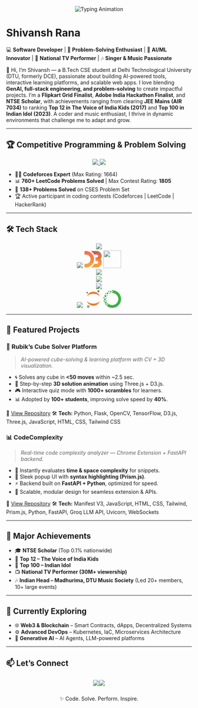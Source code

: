 <!-- Header Banner -->
<p align="center">
  <img src="https://readme-typing-svg.herokuapp.com?font=Fira+Code&weight=600&size=35&pause=1000&color=1C8EF7&center=true&vCenter=true&random=false&width=1200&lines=Hey%2C+I'm+Shivansh+Rana+👋;Codeforces+Expert(1664)+%7C+LeetCode(1805)+760%2B+Problems;WebDeveloper+%7C+AI/ML+%7C+Web3/BlockChain+%7C+DevOps;Blending+Creativity+%26+Technology+🚀" alt="Typing Animation" />
</p>


# Shivansh Rana  

💻 **Software Developer** | 🚀 **Problem-Solving Enthusiast** | 🤖 **AI/ML Innovator** | 🎤 **National TV Performer** | 🎶 **Singer & Music Passionate**


👋 Hi, I’m Shivansh — a B.Tech CSE student at Delhi Technological University (DTU, formerly DCE), passionate about building AI-powered tools, interactive learning platforms, and scalable web apps. I love blending **GenAI, full-stack engineering, and problem-solving** to create impactful projects. I’m a **Flipkart Grid Finalist**, **Adobe India Hackathon Finalist**, and **NTSE Scholar**, with achievements ranging from clearing **JEE Mains (AIR 7034)** to ranking **Top 12 in The Voice of India Kids (2017)** and **Top 100 in Indian Idol (2023)**. A coder and music enthusiast, I thrive in dynamic environments that challenge me to adapt and grow.

---

## 🏆 Competitive Programming & Problem Solving
<p align="center">
  <a href="https://codeforces.com/profile/shivanshcoding">
    <img src="https://img.shields.io/badge/Codeforces-Expert_1664-1F8ACB?style=for-the-badge&logo=codeforces&logoColor=white" />
  </a>
  <a href="https://leetcode.com/u/shivansh_coding">
    <img src="https://img.shields.io/badge/LeetCode-760%2B_Problems_1805-FFA116?style=for-the-badge&logo=leetcode&logoColor=white" />
  </a>
</p>

- 🧑‍💻 **Codeforces Expert** (Max Rating: 1664)  
- 📊 **760+ LeetCode Problems Solved** | Max Contest Rating: **1805**  
- 📘 **138+ Problems Solved** on CSES Problem Set  
- 🏆 Active participant in coding contests (Codeforces | LeetCode | HackerRank)  
---

## 🛠️ Tech Stack  
<p align="center">
<!--   Languages:  -->
  <img src="https://skillicons.dev/icons?i=c,cpp,java,python,ts,js,html,css" />
  <br/>
  
  <!-- Frontend -->
  <img src="https://skillicons.dev/icons?i=react,next,vue,angular,threejs,tailwind" />
  <img src="https://raw.githubusercontent.com/devicons/devicon/master/icons/d3js/d3js-original.svg" width="48" height="48" />
  <img src="https://cdn.phaser.io/images/logo/logo-download.png" width="48" height="48" />


  <br/>
  
  <!-- Backend -->
  <img src="https://skillicons.dev/icons?i=nodejs,express,django,flask,fastapi" />
  <br/>
  
  <!-- Databases -->
  <img src="https://skillicons.dev/icons?i=mongodb,postgres,firebase" />
  <br/>
  
  <!-- DevOps & Cloud -->
  <img src="https://skillicons.dev/icons?i=docker,kubernetes,aws,gcp,github,git" />
  <br/>
  
  <!-- AI/ML -->
  <img src="https://skillicons.dev/icons?i=tensorflow,pytorch,opencv" />
  <img src="https://raw.githubusercontent.com/devicons/devicon/master/icons/jupyter/jupyter-original.svg" width="48" height="48" />
  <img src="https://raw.githubusercontent.com/devicons/devicon/master/icons/anaconda/anaconda-original.svg" width="48" height="48" />
</p>



---
## 🚀 Featured Projects  

### 🧩 Rubik’s Cube Solver Platform  
> *AI-powered cube-solving & learning platform with CV + 3D visualization.*  

- 🌀 Solves any cube in **<50 moves** within ~2.5 sec.  
- 🎥 Step-by-step **3D solution animation** using Three.js + D3.js.  
- 🎮 Interactive quiz mode with **1000+ scrambles** for learners.  
- 📊 Adopted by **100+ students**, improving solve speed by **40%**.  

🔗 [View Repository](https://github.com/shivanshcoding/RubixCubeSolver) 
🛠 **Tech:** Python, Flask, OpenCV, TensorFlow, D3.js, Three.js, JavaScript, HTML, CSS, Tailwind CSS 


### 📊 CodeComplexity  
> *Real-time code complexity analyzer — Chrome Extension + FastAPI backend.*  

- 🧠 Instantly evaluates **time & space complexity** for snippets.  
- 🌈 Sleek popup UI with **syntax highlighting (Prism.js)**.  
- ⚡ Backend built on **FastAPI + Python**, optimized for speed.  
- 🔐 Scalable, modular design for seamless extension & APIs.

🔗 [View Repository](https://github.com/shivanshcoding/CodeComplexity)
🛠 **Tech:** Manifest V3, JavaScript, HTML, CSS, Tailwind, Prism.js, Python, FastAPI, Groq LLM API, Uvicorn, WebSockets  

---

## 🎤 Major Achievements  

- 🎓 **NTSE Scholar** (Top 0.1% nationwide)  
- 🌟 **Top 12 – The Voice of India Kids**  
- 🎤 **Top 100 – Indian Idol**  
- 📺 **National TV Performer (30M+ viewership)**  
- 🎶 **Indian Head – Madhurima, DTU Music Society** (Led 20+ members, 10+ large events)  

---

## 🌱 Currently Exploring  
- 🌐 **Web3 & Blockchain** – Smart Contracts, dApps, Decentralized Systems  
- ⚙️ **Advanced DevOps** – Kubernetes, IaC, Microservices Architecture  
- 🤖 **Generative AI** – AI Agents, LLM-powered platforms  

---

## 📫 Let’s Connect  <p align="center"><a href="https://www.linkedin.com/in/shivanshranadtu/"><img src="https://img.shields.io/badge/LinkedIn-Connect-blue?style=for-the-badge&logo=linkedin" /></a><a href="https://www.instagram.com/the_realshivansh/profilecard/?igsh=cGZ4NDc3NnB5NWNx"><img src="https://img.shields.io/badge/Instagram-Follow-FF69B4?style=for-the-badge&logo=instagram" /></a></p>

<p align = "center" > ✨ Code. Solve. Perform. Inspire.  </p>
